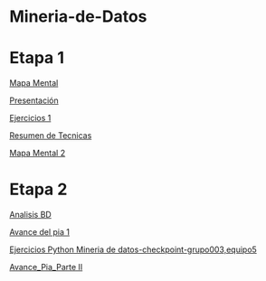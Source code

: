 # Mineria-de-Datos

# Etapa 1

[Mapa Mental](https://github.com/Jose-BuendiaM00/Mineria-de-Datos/blob/master/MapaMental_1_1813456.pdf)

[Presentación](https://github.com/lauraestefany/Mineria-de-datos/blob/master/Presentaci%C3%B3n_Predicci%C3%B3n_5.pdf)

[Ejercicios 1](https://github.com/lauraestefany/Mineria-de-datos/blob/master/Ejercicios1_5_003.ipynb)

[Resumen de Tecnicas](https://github.com/Jose-BuendiaM00/Mineria-de-Datos/blob/master/RES.MINDAT-JLBM%20(1).pdf)

[Mapa Mental 2](https://github.com/Jose-BuendiaM00/Mineria-de-Datos/blob/master/MapaMental_2_1813456%20(1).pdf)

# Etapa 2

[Analisis BD](https://github.com/Jose-BuendiaM00/Mineria-de-Datos/blob/master/AnalisisBD_1813456.pdf)

[]()

[Avance del pia 1](https://github.com/Jose-BuendiaM00/Mineria-de-Datos/blob/master/Avance1-PIA_5_004.pdf)

[Ejercicios Python Mineria de datos-checkpoint-grupo003,equipo5](https://github.com/Jose-BuendiaM00/Mineria-de-Datos/blob/master/Ejercicios%20Python%20Mineria%20de%20datos-checkpoint-grupo003%2Cequipo5.ipynb)

[Avance_Pia_Parte II](https://github.com/Jose-BuendiaM00/Mineria-de-Datos/blob/master/AvancePIA_II_003_05.ipynb)
